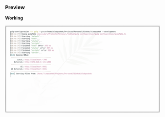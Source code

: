 ### Preview

**Working** <br><br>
![Something went wrong. Image not loaded](https://github.com/xlebpushek/gulp-configuration/blob/main/assets/preview/working.png) <br><br>